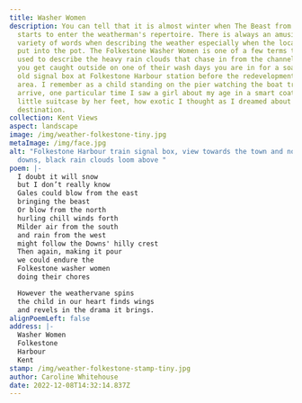 ```yaml
---
title: Washer Women
description: You can tell that it is almost winter when The Beast from the East
  starts to enter the weatherman's repertoire. There is always an amusing
  variety of words when describing the weather especially when the locality gets
  put into the pot. The Folkestone Washer Women is one of a few terms that is
  used to describe the heavy rain clouds that chase in from the channel and if
  you get caught outside on one of their wash days you are in for a soaking. The
  old signal box at Folkestone Harbour station before the redevelopment of this
  area. I remember as a child standing on the pier watching the boat trains
  arrive, one particular time I saw a girl about my age in a smart coat with a
  little suitcase by her feet, how exotic I thought as I dreamed about her
  destination.
collection: Kent Views
aspect: landscape
image: /img/weather-folkestone-tiny.jpg
metaImage: /img/face.jpg
alt: "Folkestone Harbour train signal box, view towards the town and north
  downs, black rain clouds loom above "
poem: |-
  I doubt it will snow 
  but I don’t really know
  Gales could blow from the east
  bringing the beast
  Or blow from the north 
  hurling chill winds forth
  Milder air from the south 
  and rain from the west
  might follow the Downs' hilly crest
  Then again, making it pour
  we could endure the 
  Folkestone washer women 
  doing their chores

  However the weathervane spins
  the child in our heart finds wings
  and revels in the drama it brings.
alignPoemLeft: false
address: |-
  Washer Women
  Folkestone
  Harbour
  Kent
stamp: /img/weather-folkestone-stamp-tiny.jpg
author: Caroline Whitehouse
date: 2022-12-08T14:32:14.837Z
---
```

